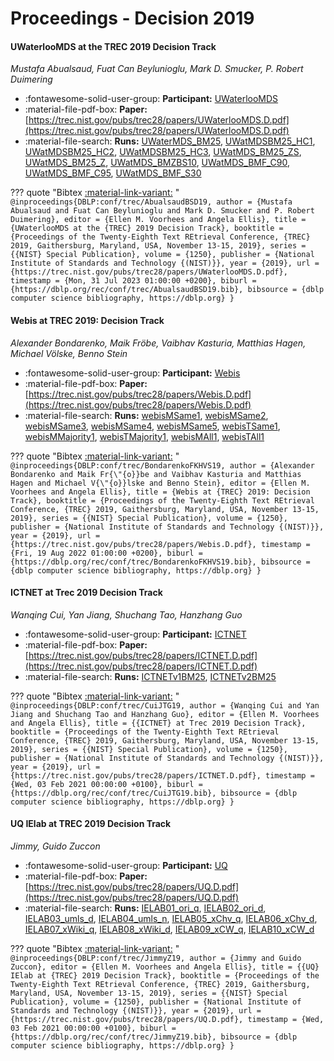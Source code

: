 # Proceedings - Decision 2019 

#### UWaterlooMDS at the TREC 2019 Decision Track

_Mustafa Abualsaud, Fuat Can Beylunioglu, Mark D. Smucker, P. Robert Duimering_

- :fontawesome-solid-user-group: **Participant:** [UWaterlooMDS](./participants.md#uwaterloomds)
- :material-file-pdf-box: **Paper:** [https://trec.nist.gov/pubs/trec28/papers/UWaterlooMDS.D.pdf](https://trec.nist.gov/pubs/trec28/papers/UWaterlooMDS.D.pdf)
- :material-file-search: **Runs:** [UWaterMDS_BM25](./runs.md#uwatermds_bm25), [UWatMDSBM25_HC1](./runs.md#uwatmdsbm25_hc1), [UWatMDSBM25_HC2](./runs.md#uwatmdsbm25_hc2), [UWatMDSBM25_HC3](./runs.md#uwatmdsbm25_hc3), [UWatMDS_BM25_ZS](./runs.md#uwatmds_bm25_zs), [UWatMDS_BM25_Z](./runs.md#uwatmds_bm25_z), [UWatMDS_BMZBS10](./runs.md#uwatmds_bmzbs10), [UWatMDS_BMF_C90](./runs.md#uwatmds_bmf_c90), [UWatMDS_BMF_C95](./runs.md#uwatmds_bmf_c95), [UWatMDS_BMF_S30](./runs.md#uwatmds_bmf_s30)

??? quote "Bibtex [:material-link-variant:](https://dblp.org/rec/conf/trec/AbualsaudBSD19.bib) "
	```
	@inproceedings{DBLP:conf/trec/AbualsaudBSD19,
		author = {Mustafa Abualsaud and Fuat Can Beylunioglu and Mark D. Smucker and P. Robert Duimering},
		editor = {Ellen M. Voorhees and Angela Ellis},
		title = {UWaterlooMDS at the {TREC} 2019 Decision Track},
		booktitle = {Proceedings of the Twenty-Eighth Text REtrieval Conference, {TREC} 2019, Gaithersburg, Maryland, USA, November 13-15, 2019},
		series = {{NIST} Special Publication},
		volume = {1250},
		publisher = {National Institute of Standards and Technology {(NIST)}},
		year = {2019},
		url = {https://trec.nist.gov/pubs/trec28/papers/UWaterlooMDS.D.pdf},
		timestamp = {Mon, 31 Jul 2023 01:00:00 +0200},
		biburl = {https://dblp.org/rec/conf/trec/AbualsaudBSD19.bib},
		bibsource = {dblp computer science bibliography, https://dblp.org}
	}
	```

#### Webis at TREC 2019: Decision Track

_Alexander Bondarenko, Maik Fröbe, Vaibhav Kasturia, Matthias Hagen, Michael Völske, Benno Stein_

- :fontawesome-solid-user-group: **Participant:** [Webis](./participants.md#webis)
- :material-file-pdf-box: **Paper:** [https://trec.nist.gov/pubs/trec28/papers/Webis.D.pdf](https://trec.nist.gov/pubs/trec28/papers/Webis.D.pdf)
- :material-file-search: **Runs:** [webisMSame1](./runs.md#webismsame1), [webisMSame2](./runs.md#webismsame2), [webisMSame3](./runs.md#webismsame3), [webisMSame4](./runs.md#webismsame4), [webisMSame5](./runs.md#webismsame5), [webisTSame1](./runs.md#webistsame1), [webisMMajority1](./runs.md#webismmajority1), [webisTMajority1](./runs.md#webistmajority1), [webisMAll1](./runs.md#webismall1), [webisTAll1](./runs.md#webistall1)

??? quote "Bibtex [:material-link-variant:](https://dblp.org/rec/conf/trec/BondarenkoFKHVS19.bib) "
	```
	@inproceedings{DBLP:conf/trec/BondarenkoFKHVS19,
		author = {Alexander Bondarenko and Maik Fr{\"{o}}be and Vaibhav Kasturia and Matthias Hagen and Michael V{\"{o}}lske and Benno Stein},
		editor = {Ellen M. Voorhees and Angela Ellis},
		title = {Webis at {TREC} 2019: Decision Track},
		booktitle = {Proceedings of the Twenty-Eighth Text REtrieval Conference, {TREC} 2019, Gaithersburg, Maryland, USA, November 13-15, 2019},
		series = {{NIST} Special Publication},
		volume = {1250},
		publisher = {National Institute of Standards and Technology {(NIST)}},
		year = {2019},
		url = {https://trec.nist.gov/pubs/trec28/papers/Webis.D.pdf},
		timestamp = {Fri, 19 Aug 2022 01:00:00 +0200},
		biburl = {https://dblp.org/rec/conf/trec/BondarenkoFKHVS19.bib},
		bibsource = {dblp computer science bibliography, https://dblp.org}
	}
	```

#### ICTNET at Trec 2019 Decision Track

_Wanqing Cui, Yan Jiang, Shuchang Tao, Hanzhang Guo_

- :fontawesome-solid-user-group: **Participant:** [ICTNET](./participants.md#ictnet)
- :material-file-pdf-box: **Paper:** [https://trec.nist.gov/pubs/trec28/papers/ICTNET.D.pdf](https://trec.nist.gov/pubs/trec28/papers/ICTNET.D.pdf)
- :material-file-search: **Runs:** [ICTNETv1BM25](./runs.md#ictnetv1bm25), [ICTNETv2BM25](./runs.md#ictnetv2bm25)

??? quote "Bibtex [:material-link-variant:](https://dblp.org/rec/conf/trec/CuiJTG19.bib) "
	```
	@inproceedings{DBLP:conf/trec/CuiJTG19,
		author = {Wanqing Cui and Yan Jiang and Shuchang Tao and Hanzhang Guo},
		editor = {Ellen M. Voorhees and Angela Ellis},
		title = {{ICTNET} at Trec 2019 Decision Track},
		booktitle = {Proceedings of the Twenty-Eighth Text REtrieval Conference, {TREC} 2019, Gaithersburg, Maryland, USA, November 13-15, 2019},
		series = {{NIST} Special Publication},
		volume = {1250},
		publisher = {National Institute of Standards and Technology {(NIST)}},
		year = {2019},
		url = {https://trec.nist.gov/pubs/trec28/papers/ICTNET.D.pdf},
		timestamp = {Wed, 03 Feb 2021 00:00:00 +0100},
		biburl = {https://dblp.org/rec/conf/trec/CuiJTG19.bib},
		bibsource = {dblp computer science bibliography, https://dblp.org}
	}
	```

#### UQ IElab at TREC 2019 Decision Track

_Jimmy, Guido Zuccon_

- :fontawesome-solid-user-group: **Participant:** [UQ](./participants.md#uq)
- :material-file-pdf-box: **Paper:** [https://trec.nist.gov/pubs/trec28/papers/UQ.D.pdf](https://trec.nist.gov/pubs/trec28/papers/UQ.D.pdf)
- :material-file-search: **Runs:** [IELAB01_ori_q](./runs.md#ielab01_ori_q), [IELAB02_ori_d](./runs.md#ielab02_ori_d), [IELAB03_umls_d](./runs.md#ielab03_umls_d), [IELAB04_umls_n](./runs.md#ielab04_umls_n), [IELAB05_xChv_q](./runs.md#ielab05_xchv_q), [IELAB06_xChv_d](./runs.md#ielab06_xchv_d), [IELAB07_xWiki_q](./runs.md#ielab07_xwiki_q), [IELAB08_xWiki_d](./runs.md#ielab08_xwiki_d), [IELAB09_xCW_q](./runs.md#ielab09_xcw_q), [IELAB10_xCW_d](./runs.md#ielab10_xcw_d)

??? quote "Bibtex [:material-link-variant:](https://dblp.org/rec/conf/trec/JimmyZ19.bib) "
	```
	@inproceedings{DBLP:conf/trec/JimmyZ19,
		author = {Jimmy and Guido Zuccon},
		editor = {Ellen M. Voorhees and Angela Ellis},
		title = {{UQ} IElab at {TREC} 2019 Decision Track},
		booktitle = {Proceedings of the Twenty-Eighth Text REtrieval Conference, {TREC} 2019, Gaithersburg, Maryland, USA, November 13-15, 2019},
		series = {{NIST} Special Publication},
		volume = {1250},
		publisher = {National Institute of Standards and Technology {(NIST)}},
		year = {2019},
		url = {https://trec.nist.gov/pubs/trec28/papers/UQ.D.pdf},
		timestamp = {Wed, 03 Feb 2021 00:00:00 +0100},
		biburl = {https://dblp.org/rec/conf/trec/JimmyZ19.bib},
		bibsource = {dblp computer science bibliography, https://dblp.org}
	}
	```

